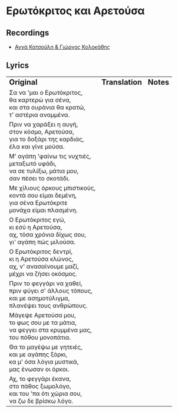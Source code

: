 # Ερωτόκριτος και Αρετούσα

## Recordings

- [Αννά Κατσούλη & Γιώργος Κολοκάθης](https://www.youtube.com/watch?v=dprdjt0v4KE)

## Lyrics

<table border="0">
  <tr>
    <td><b style="font-size:20px">Original</b></td>
    <td><b style="font-size:20px">Translation</b></td>
    <td><b style="font-size:20px">Notes</b></td>
  </tr>
  <tr>
    <td>Σα να 'μαι ο Ερωτόκριτος,<br>θα καρτερώ για σένα,<br>και στα ουράνια θα κρατώ,<br>τ' αστέρια αναμμένα.</td>
    <td></td>
    <td></td>
  </tr>
  <tr>  
    <td>Πριν να χαράξει η αυγή,<br>στον κόσμο, Αρετούσα,<br>για το δοξάρι της καρδιάς,<br>έλα και γίνε μούσα. </td>
    <td></td>
    <td></td>
  </tr>
  <tr>  
    <td>Μ' αγάπη 'φαίνω τις νυχτιές,<br>μεταξωτό υφάδι,<br>να σε τυλίξω, μάτια μου,<br>σαν πέσει το σκοτάδι.</td>
    <td></td>
    <td></td>
  </tr>
  <tr>  
    <td>Με χίλιους όρκους μπιστικούς,<br>κοντά σου είμαι δεμένη,<br>για σένα Ερωτόκριτε<br>μονάχα είμαι πλασμένη.</td>
    <td></td>
    <td></td>
  </tr>
  <tr>  
    <td>Ο Ερωτόκριτος εγώ,<br>κι εσύ η Αρετούσα,<br>αχ, τόσα χρόνια δίχως σου,<br>γι' αγάπη πώς μιλούσα.</td>
    <td></td>
    <td></td>
  </tr>
  <tr>  
    <td>Ο Ερωτόκριτος δεντρί,<br>κι η Αρετούσα κλώνος,<br>αχ, ν' ανασαίνουμε μαζί,<br>μέχρι να ζήσει οκόσμος.</td>
    <td></td>
    <td></td>
  </tr>
  <tr>  
    <td>Πριν το φεγγάρι να χαθεί,<br>πριν φύγει σ' άλλους τόπους,<br>και με ασημοτύλιγμα,<br>πλανέψει τους ανθρώπους.</td>
    <td></td>
    <td></td>
  </tr>
  <tr>  
    <td>Μάγεψε Αρετούσα μου,<br>το φως σου με τα μάτια,<br>να φεγγει στα κρυμμένα μας,<br>του πόθου μονοπάτια.</td>
    <td></td>
    <td></td>
  </tr>
  <tr>  
    <td>Θα το μαγέψω με γητειές,<br>και με αγάπης ξόρκι,<br>κα μ' όσα λόγια μυστικά,<br>μας ένωσαν οι όρκοι.</td>
    <td></td>
    <td></td>
  </tr>
  <tr>  
    <td>Αχ, το φεγγάρι έκανα,<br>στο πάθος ξωμολόγο,<br>και του 'πα ότι χώρια σου,<br>να ζω δε βρίσκω λόγο.</td>
    <td></td>
    <td></td>
  </tr>
</table>